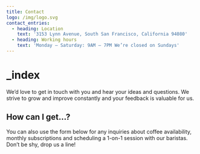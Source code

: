 ```yaml
---
title: Contact
logo: /img/logo.svg
contact_entries:
  - heading: Location
    text: '3153 Lynn Avenue, South San Francisco, California 94080'
  - heading: Working hours
    text: 'Monday – Saturday: 9AM – 7PM We’re closed on Sundays'
---
```


# \_index

We’d love to get in touch with you and hear your ideas and questions. We strive to grow and improve constantly and your feedback is valuable for us.

## How can I get…?

You can also use the form below for any inquiries about coffee availability, monthly subscriptions and scheduling a 1-on-1 session with our baristas. Don’t be shy, drop us a line!

